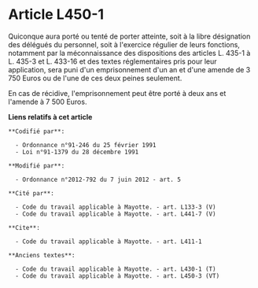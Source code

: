 # Article L450-1

Quiconque aura porté ou tenté de porter atteinte, soit à la libre désignation des délégués du personnel, soit à l'exercice
régulier de leurs fonctions, notamment par la méconnaissance des dispositions des articles L. 435-1 à L. 435-3 et L. 433-16
et des textes réglementaires pris pour leur application, sera puni d'un emprisonnement d'un an et d'une amende de 3 750 Euros
ou de l'une de ces deux peines seulement.

En cas de récidive, l'emprisonnement peut être porté à deux ans et l'amende à 7 500 Euros.

**Liens relatifs à cet article**

	**Codifié par**:

	  - Ordonnance n°91-246 du 25 février 1991
	  - Loi n°91-1379 du 28 décembre 1991

	**Modifié par**:

	  - Ordonnance n°2012-792 du 7 juin 2012 - art. 5

	**Cité par**:

	  - Code du travail applicable à Mayotte. - art. L133-3 (V)
	  - Code du travail applicable à Mayotte. - art. L441-7 (V)

	**Cite**:

	  - Code du travail applicable à Mayotte. - art. L411-1

	**Anciens textes**:

	  - Code du travail applicable à Mayotte. - art. L430-1 (T)
	  - Code du travail applicable à Mayotte. - art. L450-3 (VT)
